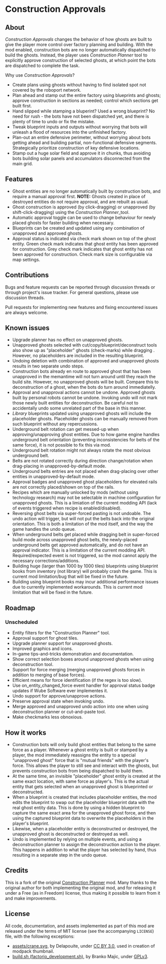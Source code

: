 Construction Approvals
======================


About
-----

*Construction Approvals* changes the behavior of how ghosts are built to give the player more control over factory planning and building. With the mod enabled, construction bots are no longer automatically dispatched to build the ghosts. Instead, the player uses *Construction Planner* tool to explicitly approve construction of selected ghosts, at which point the bots are dispatched to complete the task.

Why use *Construction Approvals*?

-   Create plans using ghosts without having to find isolated spot not covered by the roboport network.
-   Plan ahead and stamp out the entire factory using blueprints and ghosts; approve construction in sections as needed; control which sections get built first.
-   Hand slipped while stamping a bluperint? Used a wrong blueprint? No need for rush - the bots have not been dispatched yet, and there is plenty of time to undo or fix the mistake.
-   Tweak blueprint inputs and outputs without worrying that bots will unleash a flood of resources into the unfinished factory.
-   Plan-out an entire defensive perimeter, without worrying about bots getting ahead and building partial, non-functional defensive segments. Strategically prioritize construction of key defensive locations.
-   Stamp out a huge solar field and approve it in chunks, thus avoiding bots building solar panels and accumulators disconnected from the main grid.


Features
--------

-   Ghost entities are no longer automatically built by construction bots, and require a manual approval first. **NOTE:** Ghosts created in place of destroyed entities do not require approval, and are rebuilt as usual.
-   Ghost construction is approved (by click-dragging) or unapproved (by shift-click-dragging) using the *Construction Planner*_tool.
-   Automatic approval toggle can be used to change behaviour for newly placed ghosts for faster building when necessary.
-   Blueprints can be created and updated using any combination of unapproved and approved ghosts.
-   Approval status is indicated via check mark shown on top of the ghost entity. Green check mark indicates that ghost entity has been approved for construction. Grey check mark indicates that ghost entity has not been approved for construction. Check mark size is configurable via map settings.


Contributions
-------------

Bugs and feature requests can be reported through discussion threads or through project's issue tracker. For general questions, please use discussion threads.

Pull requests for implementing new features and fixing encountered issues are always welcome.


Known issues
------------

-   Upgrade planner has no effect on unapproved ghosts.
-   Unapproved ghosts selected with cut/copy/blueprint/deconstruct tools also show up as "placeholder" ghosts (check-marks) while dragging . However, no placeholders are included in the resulting blueprint.
-   Undoing deletion with combination of approved and unapproved ghosts results in two separate undo steps.
-   Construction bots already en route to approved ghost that has been unapproved in the memantime will not turn around until they reach the build site. However, no unapproved ghosts will be built. Compare this to deconstruction of a ghost, when the bots do turn around immediatelly.
-   Approval and unapproval actions cannot be undone. Approved ghosts built by personal robots cannot be undone. Invoking undo will not mark those newly built entities for deconstruction. Be careful not to accidentally undo some unrelated part of the base in this manner.
-   *Library* blueprints updated using unapproved ghosts will include the placeholder ghosts. Placeholder ghosts can be manually removed from such blueprint without any repercussions.
-   Underground belt rotation can get messed-up when approving/unapproving ghost entities. Due to how game engine handles underground belt orientation (preventing inconsistencies for belts of the same force), it is not possible to fix this via mod.
-   Underground belt rotation might not always rotate the most obvious underground belt.
-   Belts are not rotated correctly during direction change/rotation when drag-placing in unapproved-by-default mode.
-   Underground belts entries are not placed when drag-placing over other entities in unapproved-by-default mode.
-   Approval badges and unapproved ghost placeholders for elevated rails are not correctly placed/shown on top of the rails.
-   Recipes which are manually unlocked by mods (without using technology research) may not be selectable in machine configuration for unapproved ghosts. This is a limiation of the current modding API (lack of events triggered when recipe is enabled/disabled).
-   Reversing ghost belts via super-forced pasting is not undoable. The undo action will trigger, but will not put the belts back into the original orientation. This is both a limitation of the mod itself, and the way the game handles the undo queue.
-   When underground belts get placed while dragging belt in super-forced build mode across unapproved ghost belts, the newly-placed underground belts get approved automatically, and do not have an approval indicator. This is a limitation of the current modding API. Required/expected event is not triggered, so the mod cannot apply the necessary corrections/additions.
-   Building huge (larger than 1000 by 1000 tiles) blueprints using blueprint books from inventory (not library) will probably crash the game. This is current mod limitation/bug that will be fixed in the future.
-   Building using blueprint books may incur additional performance issues due to currently implemented workarounds. This is current mod limitation that will be fixed in the future.


Roadmap
-------

### Unscheduled

-   Entity filters for the "Construction Planner" tool.
-   Approval support for ghost tiles.
-   Upgrade planner support for unapproved ghosts.
-   Improved graphics and icons.
-   In-game tips-and-tricks demonstration and documentation.
-   Show correct selection boxes around unapproved ghosts when using deconstruction tool.
-   Support for force merging (merging unapproved ghosts forces in addition to merging of base forces).
-   Efficient means for force identification (if the regex is too slow).
-   Use on\_entity\_changed_force event handler for approval status badge updates if Wube Software ever implementes it.
-   Undo support for approve/unapprove actions.
-   Preserve approval state when invoking undo.
-   Merge approved and unapproved undo action into one when using deconstruction planner or cut-and-paste tool.
-   Make checkmarks less obnoxious.


How it works
------------

-   Construction bots will only build ghost entities that belong to the same force as a player. Whenever a ghost entity is built or stamped by a player, the mod immediately reassigns the entity to a special "unapproved ghost" force that is "mutual friends" with the player's force. This allows the player to still see and interact with the ghosts, but prevents construction bots from being dispatched to build them.
-   At the same time, an invisible "placeholder" ghost entity is created at the same exact location, with same force as player's. This is the actual entity that gets selected when an unapproved ghost is blueprinted or deconstructed.
-   When a blueprint is created that includes placeholder entities, the mod edits the blueprint to swap out the placeholder blueprint data with the real ghost entity data. This is done by using a hidden blueprint to capture the same exact area for the unapproved ghost force, and then using the captured blueprint data to overwrite the placeholders in the player's blueprint.
-   Likewise, when a placeholder entity is deconstructed or destroyed, the unapproved ghost is deconstructed or destroyed as well.
-   Undo is implemented by relying on multiple events, and using a deconstruction planner to assign the deconstruction action to the player. This happens in addition to what the player has selected by hand, thus resulting in a separate step in the undo queue.


Credits
-------

This is a fork of the original [Construction Planner](https://mods.factorio.com/mod/ConstructionPlanner) mod. Many thanks to the original author for both implementing the original mod, and for releasing it under a Free (as in Freedom) license, thus making it possible to learn from it and make improvements.


License
-------

All code, documentation, and assets implemented as part of this mod are released under the terms of MIT license (see the accompanying `LICENSE`) file, with the following exceptions:

-   [assets/crane.svg](https://game-icons.net/1x1/delapouite/crane.html), by Delapouite, under [CC BY 3.0](http://creativecommons.org/licenses/by/3.0/), used in creation of modpack thumbnail.
-   [build.sh (factorio_development.sh)](https://code.majic.rs/majic-scripts/), by Branko Majic, under [GPLv3](https://www.gnu.org/licenses/gpl-3.0.html).
